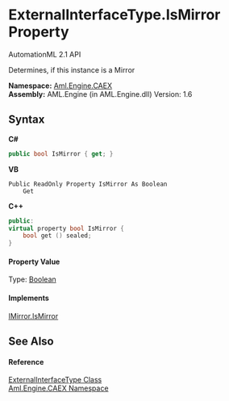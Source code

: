 # ExternalInterfaceType.IsMirror Property 
AutomationML 2.1 API 

Determines, if this instance is a Mirror

**Namespace:**&nbsp;<a href="N_Aml_Engine_CAEX">Aml.Engine.CAEX</a><br />**Assembly:**&nbsp;AML.Engine (in AML.Engine.dll) Version: 1.6

## Syntax

**C#**<br />
``` C#
public bool IsMirror { get; }
```

**VB**<br />
``` VB
Public ReadOnly Property IsMirror As Boolean
	Get
```

**C++**<br />
``` C++
public:
virtual property bool IsMirror {
	bool get () sealed;
}
```


#### Property Value
Type: <a href="https://docs.microsoft.com/dotnet/api/system.boolean" target="_parent" rel="noopener noreferrer">Boolean</a>

#### Implements
<a href="P_Aml_Engine_CAEX_IMirror_IsMirror">IMirror.IsMirror</a><br />

## See Also


#### Reference
<a href="T_Aml_Engine_CAEX_ExternalInterfaceType">ExternalInterfaceType Class</a><br /><a href="N_Aml_Engine_CAEX">Aml.Engine.CAEX Namespace</a><br />